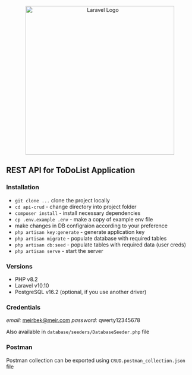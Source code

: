 <p align="center"><a href="https://laravel.com" target="_blank"><img src="https://raw.githubusercontent.com/laravel/art/master/logo-lockup/5%20SVG/2%20CMYK/1%20Full%20Color/laravel-logolockup-cmyk-red.svg" width="400" alt="Laravel Logo"></a></p>

## REST API for ToDoList Application

### Installation

- `git clone ...` clone the project locally
- `cd api-crud` - change directory into project folder
- `composer install` - install necessary dependencies
- `cp .env.example .env` - make a copy of example env file
- make changes in DB configraion according to your preference
- `php artisan key:generate` - generate application key
- `php artisan migrate` - populate database with required tables
- `php artisan db:seed` - populate tables with required data (user creds)
- `php artisan serve` - start the server

### Versions

- PHP v8.2
- Laravel v10.10
- PostgreSQL v16.2 (optional, if you use another driver)

### Credentials

*email:* meirbek@meir.com
*password:* qwerty12345678

Also available in `database/seeders/DatabaseSeeder.php` file

### Postman

Postman collection can be exported using `CRUD.postman_collection.json` file
